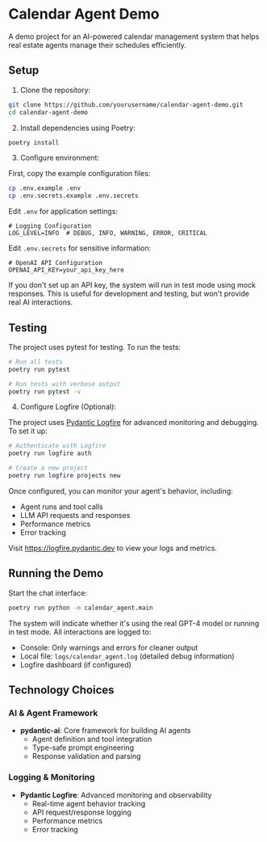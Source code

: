 # Calendar Agent Demo

A demo project for an AI-powered calendar management system that helps real estate agents manage their schedules efficiently.

## Setup

1. Clone the repository:
```bash
git clone https://github.com/yourusername/calendar-agent-demo.git
cd calendar-agent-demo
```

2. Install dependencies using Poetry:
```bash
poetry install
```

3. Configure environment:

First, copy the example configuration files:
```bash
cp .env.example .env
cp .env.secrets.example .env.secrets
```

Edit `.env` for application settings:
```env
# Logging Configuration
LOG_LEVEL=INFO  # DEBUG, INFO, WARNING, ERROR, CRITICAL
```

Edit `.env.secrets` for sensitive information:
```env
# OpenAI API Configuration
OPENAI_API_KEY=your_api_key_here
```

If you don't set up an API key, the system will run in test mode using mock responses. This is useful for development and testing, but won't provide real AI interactions.

## Testing

The project uses pytest for testing. To run the tests:

```bash
# Run all tests
poetry run pytest

# Run tests with verbose output
poetry run pytest -v

```

4. Configure Logfire (Optional):

The project uses [Pydantic Logfire](https://logfire.pydantic.dev/) for advanced monitoring and debugging. To set it up:

```bash
# Authenticate with Logfire
poetry run logfire auth

# Create a new project
poetry run logfire projects new
```

Once configured, you can monitor your agent's behavior, including:
- Agent runs and tool calls
- LLM API requests and responses
- Performance metrics
- Error tracking

Visit https://logfire.pydantic.dev to view your logs and metrics.

## Running the Demo

Start the chat interface:
```bash
poetry run python -m calendar_agent.main
```

The system will indicate whether it's using the real GPT-4 model or running in test mode. All interactions are logged to:
- Console: Only warnings and errors for cleaner output
- Local file: `logs/calendar_agent.log` (detailed debug information)
- Logfire dashboard (if configured)


## Technology Choices

### AI & Agent Framework
- **pydantic-ai**: Core framework for building AI agents
  - Agent definition and tool integration
  - Type-safe prompt engineering
  - Response validation and parsing

### Logging & Monitoring
- **Pydantic Logfire**: Advanced monitoring and observability
  - Real-time agent behavior tracking
  - API request/response logging
  - Performance metrics
  - Error tracking